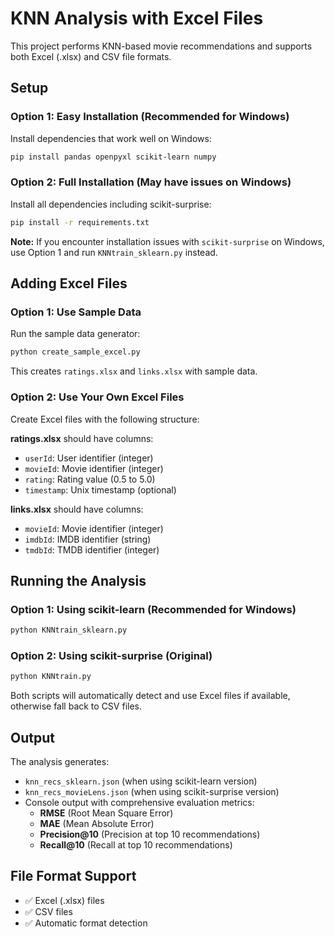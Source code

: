 # KNN Analysis with Excel Files

This project performs KNN-based movie recommendations and supports both Excel (.xlsx) and CSV file formats.

## Setup

### Option 1: Easy Installation (Recommended for Windows)
Install dependencies that work well on Windows:
```bash
pip install pandas openpyxl scikit-learn numpy
```

### Option 2: Full Installation (May have issues on Windows)
Install all dependencies including scikit-surprise:
```bash
pip install -r requirements.txt
```

**Note:** If you encounter installation issues with `scikit-surprise` on Windows, use Option 1 and run `KNNtrain_sklearn.py` instead.

## Adding Excel Files

### Option 1: Use Sample Data
Run the sample data generator:
```bash
python create_sample_excel.py
```
This creates `ratings.xlsx` and `links.xlsx` with sample data.

### Option 2: Use Your Own Excel Files
Create Excel files with the following structure:

**ratings.xlsx** should have columns:
- `userId`: User identifier (integer)
- `movieId`: Movie identifier (integer) 
- `rating`: Rating value (0.5 to 5.0)
- `timestamp`: Unix timestamp (optional)

**links.xlsx** should have columns:
- `movieId`: Movie identifier (integer)
- `imdbId`: IMDB identifier (string)
- `tmdbId`: TMDB identifier (integer)

## Running the Analysis

### Option 1: Using scikit-learn (Recommended for Windows)
```bash
python KNNtrain_sklearn.py
```

### Option 2: Using scikit-surprise (Original)
```bash
python KNNtrain.py
```

Both scripts will automatically detect and use Excel files if available, otherwise fall back to CSV files.

## Output

The analysis generates:
- `knn_recs_sklearn.json` (when using scikit-learn version)
- `knn_recs_movieLens.json` (when using scikit-surprise version)
- Console output with comprehensive evaluation metrics:
  - **RMSE** (Root Mean Square Error)
  - **MAE** (Mean Absolute Error)
  - **Precision@10** (Precision at top 10 recommendations)
  - **Recall@10** (Recall at top 10 recommendations)

## File Format Support

- ✅ Excel (.xlsx) files
- ✅ CSV files  
- ✅ Automatic format detection
